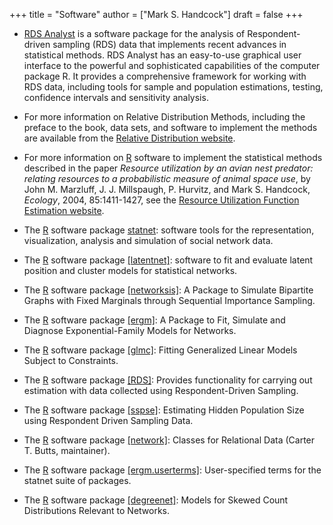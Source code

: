 +++
title = "Software"
author = ["Mark S. Handcock"]
draft = false
+++

-   [RDS Analyst](http://wiki.stat.ucla.edu/hpmrg/index.php/RDS_Analyst_Install) is a software
package for the analysis of Respondent-driven sampling (RDS) data that
implements recent advances in statistical methods. RDS Analyst has an
easy-to-use graphical user interface to the powerful and sophisticated
capabilities of the computer package R. It provides a comprehensive
framework for working with RDS data, including tools for sample and
population estimations, testing, confidence intervals and sensitivity
analysis.

-   For more information on Relative Distribution Methods, including the preface
to the book, data sets, and software to implement the methods are
available from the [Relative Distribution
website](https://github.com/handcock/reldist).

-   For
more information on [R](http://www.r-project.org/) software to implement
the statistical methods described in the paper *Resource utilization by
an avian nest predator: relating resources to a probabilistic measure of
animal space use*, by John M. Marzluff, J. J. Millspaugh, P.
Hurvitz, and Mark S. Handcock, *Ecology*, 2004, 85:1411-1427,
see the [Resource Utilization Function Estimation
website](https://github.com/handcock/ruf).

-   The
[R](http://www.r-project.org/) software package
[statnet](http://statnet.org): software tools for the representation,
visualization, analysis and simulation of social network data.

-   The
[R](http://www.r-project.org/) software package
[[latentnet]](http://cran.r-project.org/web/packages/latentnet):
software to fit and evaluate latent position and cluster models for
statistical networks.

-   The
[R](http://www.r-project.org/) software package
[[networksis]](http://cran.r-project.org/web/packages/networksis):
A Package to Simulate Bipartite Graphs with Fixed Marginals through
Sequential Importance Sampling.

-   The
[R](http://www.r-project.org/) software package
[[ergm]](http://cran.r-project.org/web/packages/ergm): A
Package to Fit, Simulate and Diagnose Exponential-Family Models for
Networks.

-   The
[R](http://www.r-project.org/) software package
[[glmc]](http://cran.r-project.org/web/packages/glmc): Fitting
Generalized Linear Models Subject to Constraints.

-   The [R](http://www.r-project.org/) software package
[[RDS]](http://cran.r-project.org/web/packages/RDS): Provides
functionality for carrying out estimation with data collected using
Respondent-Driven Sampling.

-   The [R](http://www.r-project.org/) software package
[[sspse]](http://cran.r-project.org/web/packages/sspse):
Estimating Hidden Population Size using Respondent Driven Sampling Data.

-   The [R](http://www.r-project.org/) software package
[[network]](http://cran.r-project.org/web/packages/network):
Classes for Relational Data (Carter T. Butts, maintainer).

-   The [R](http://www.r-project.org/) software package
[[ergm.userterms]](http://cran.r-project.org/web/packages/ergm.userterms):
User-specified terms for the statnet suite of packages.

-   The [R](http://www.r-project.org/) software package
[[degreenet]](http://cran.r-project.org/web/packages/degreenet):
Models for Skewed Count Distributions Relevant to Networks.
